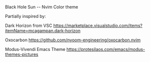 Black Hole Sun -- Nvim Color theme

Partially inspired by:

Dark Horizon from VSC
https://marketplace.visualstudio.com/items?itemName=mcagampan.dark-horizon

Oxocarbon
https://github.com/nyoom-engineering/oxocarbon.nvim

Modus-Vivendi Emacs Theme
https://protesilaos.com/emacs/modus-themes-pictures
